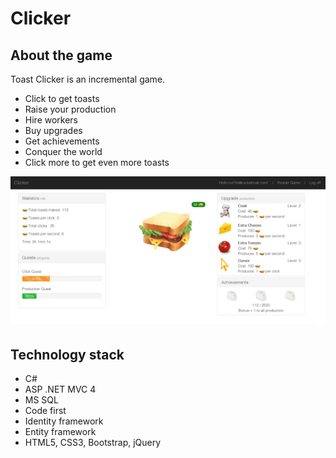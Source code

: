 # Clicker
## About the game
Toast Clicker is an incremental game.
- Click to get toasts
- Raise your production
- Hire workers
- Buy upgrades
- Get achievements
- Conquer the world
- Click more to get even more toasts

![alt tag](https://github.com/nol1fe/Clicker/blob/develop/Clicker/Content/Images/screen.png)

## Technology stack
- C#
- ASP .NET MVC 4
- MS SQL
- Code first
- Identity framework
- Entity framework
- HTML5, CSS3, Bootstrap, jQuery
